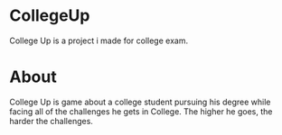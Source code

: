 # CollegeUp
College Up is a project i made for college exam.

# About
College Up is game about a college student pursuing his degree while facing all of the challenges he gets in College. The higher he goes, the harder the challenges.
